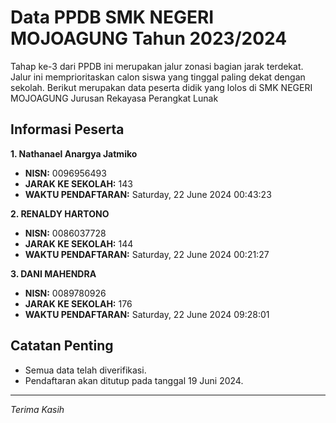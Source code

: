 # Data PPDB SMK NEGERI MOJOAGUNG Tahun 2023/2024
Tahap ke-3 dari PPDB ini merupakan jalur zonasi bagian jarak terdekat. Jalur ini memprioritaskan calon siswa yang tinggal paling dekat dengan sekolah.
Berikut merupakan data peserta didik yang lolos di SMK NEGERI MOJOAGUNG Jurusan Rekayasa Perangkat Lunak

## Informasi Peserta 
**1. Nathanael Anargya Jatmiko**
- **NISN:** 0096956493
- **JARAK KE SEKOLAH:** 143
- **WAKTU PENDAFTARAN:** Saturday, 22 June 2024 00:43:23

**2. RENALDY HARTONO**
- **NISN:** 0086037728
- **JARAK KE SEKOLAH:** 144
- **WAKTU PENDAFTARAN:** Saturday, 22 June 2024 00:21:27

**3. DANI MAHENDRA**
- **NISN:** 0089780926
- **JARAK KE SEKOLAH:** 176
- **WAKTU PENDAFTARAN:** Saturday, 22 June 2024 09:28:01

## Catatan Penting

- Semua data telah diverifikasi.
- Pendaftaran akan ditutup pada tanggal 19 Juni 2024.
---
_Terima Kasih_